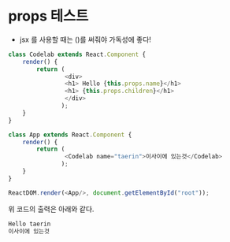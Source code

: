 # props 테스트

+ jsx 를 사용할 때는 ()를 써줘야 가독성에 좋다!

``` javascript
class Codelab extends React.Component {
	render() {
		return (
				<div>
				<h1> Hello {this.props.name}</h1>
				<h1> {this.props.children}</h1>
				</div>
			   );
	}
}

class App extends React.Component {
	render() {
		return (
				<Codelab name="taerin">이사이에 있는것</Codelab>
			   );
	}
}

ReactDOM.render(<App/>, document.getElementById("root"));
```


위 코드의 출력은 아래와 같다.

``` javascript
Hello taerin
이사이에 있는것
``` 
